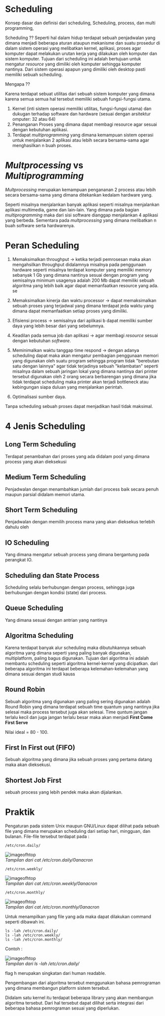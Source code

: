 # Scheduling 

Konsep dasar dan definisi dari scheduling, 
Scheduling, process, dan multi programming,

Scheduling ?? Seperti hal dalam hidup terdapat sebuah penjadwalan yang dimana menjadi beberapa aturan ataupun mekanisme dan suatu prosedur di dalam sistem operasi yang melibatkan kernel, aplikasi, proses agar komputer dapat melakukan urutan kerja yang dilakukan oleh komputer dan sistem komputer. Tujuan dari scheduling ini adalah bertujuan untuk mengatur _resource_ yang dimiliki oleh komputer sehingga komputer nantinya. Dari sistem operasi apapun yang dimiliki oleh desktop pasti memiliki sebuah scheduling.

Mengapa ?? <br> 

Karena terdapat sebuat utilitas dari sebuah sistem komputer yang dimana karena semua semua hal tersebut memiliki sebuah fungsi-fungsi utama. 

1. Kernel (inti sistem operasi memiliki utilitas, fungsi-fungsi utama) dan dukugan terhadap software dan hardware (sesuai dengan arsitektur omputer: 32 atau 64)  
2. Penanganan Proses yang dimana dapat membagi resource agar sesuai dengan kebutuhan aplikasi.
3. Terdapat _multiprogramming_ yang dimana kemampuan sistem operasi untuk menjalankan 2 aplikasi atau lebih secara bersama-sama agar menghasilkan n buah proses.

# _Multprocessing_ vs _Multiprogramming_

_Multprocessing_ merupakan kemampuan pengananan 2 process atau lebih secara bersama-sama yang dimana ditekankan kedalam hardware yang.

Seperti misalnya menjalankan banyak aplikasi seperti misalnya menjalankan aplikasi multimedia, game dan lain-lain. Yang dimana pada bagian _multiprogramming_ maka dari sisi software dianggap menjalankan 4 aplikasi yang berbeda. Sementara pada _multprocessing_ yang dimana melibatkan n buah software serta hardwarenya. 

# Peran Scheduling

1. Memaksimalkan throughput -> ketika terjadi pemrosesan maka akan mengahsilkan throughput didalamnya misalnya pada penggunaan hardware seperti misalnya terdapat komputer yang memiliki memory sebanyak 1 Gb yang dimana nantinya sesuai dengan program yang semisalnya minimum usagenya adalah 200 Mb dapat memiliki sebuah algoritma yang lebih baik agar dapat memanfaatkan resource yang ada. se

2. Memaksimalkan kinerja dan waktu processor -> dapat memaksimalkan sebuah proses yang terjadwal yang dimana terdapat jeda waktu yang dimana dapat memanfaatkan setiap proses yang dimiliki.
3. Efisiensi process -> semisalnya dari aplikasi b dapat memiliki sumber daya yang lebih besar dari yang sebelumnya.
4. Keadilan pada semua job dan aplikasi -> agar membagi _resource_ sesuai dengan kebutuhan _software_.
5. Meminimalkan waktu tanggap time respond -> dengan adanya scheduling dapat maka akan mengatur pembagian penggunaan memori yang digunakan oleh suatu program sehingga program tidak "berebutan satu dengan lainnya" agar tidak terjadinya sebuah "kelambatan" seperti misalnya dalam sebuah jaringan lokal yang dimana nantinya dari printer tersebut digunakan oleh 2 orang secara berbarengan yang dimana jika tidak terdapat scheduling maka printer akan terjadi bottleneck atau kebingungan siapa duluan yang menjalankan perintah.
6. Optimalisasi sumber daya.

Tanpa scheduling sebuah proses dapat menjadikan hasil tidak maksimal.

# 4 Jenis Scheduling

## Long Term Scheduling

Terdapat penambahan dari proses yang ada didalam pool yang dimana process yang akan dieksekusi 

## Medium Term Scheduling

Penjadwalan dengan menambahkan jumlah dari process baik secara penuh maupun parsial didalam memori utama.

## Short Term Scheduling

Penjadwalan dengan memilih process mana yang akan dieksekus terlebih dahulu oleh 

## IO Scheduling

Yang dimana mengatur sebuah process yang dimana bergantung pada perangkat IO.

## Scheduling dan State Process

Scheduling selalu berhubungan dengan process, sehingga juga berhubungan dengan kondisi (state) dari process.

## Queue Scheduling

Yang dimana sesuai dengan antrian yang nantinya 

## Algoritma Scheduling

Karena terdapat banyak alur scheduling maka dibutuhkannya sebuah algoritma yang dimana seperti yang paling banyak digunakan, multiplatform, paling bagus digunakan. Tujuan dari algoritma ini adalah membantu scheduling seperti algoritma kernel-kernel yang dicipatkan.
dari beberapa algoritma ini terdapat beberapa kelemahan-kelemahan yang dimana sesuai dengan studi kauss 

## Round Robin

Sebuah algoritma yang digunakan yang paling sering digunakan adalah Round Robin yang dimana terdapat sebuah time quantum yang nantinya jika selesai maka process tersebut juga akan selesai. Time quntum jangan terlalu kecil dan juga jangan terlalu besar maka akan menjadi **First Come First Serve** 

Nilai ideal = 80 - 100.

## First In First out (FIFO)

Sebuah algoritma yang dimana jika sebuah proses yang pertama datang maka akan dieksekusi. 

## Shortest Job First

sebuah process yang lebih pendek maka akan dijalankan.

# Praktik

Pengaturan pada sistem Unix maupun GNU/Linux dapat dilihat pada sebuah file yang dimana merupakan scheduling dari setiap hari, mingguan, dan bulanan.
File-file tersebut terdapat pada : 

    /etc/cron.daily/

![imageofhtop](/images/cron_daily.png) <br>
*Tampilan dari cat /etc/cron.daily/0anacron*

    /etc/cron.weekly/
![imageofhtop](/images/cron_weekly.png) <br>
*Tampilan dari cat /etc/cron.weekly/0anacron*

    /etc/cron.monthly/
![imageofhtop](/images/cron.daily.png) <br>
*Tampilan dari cat /etc/cron.monthly/0anacron*

Untuk menampilkan yang file yang ada maka dapat dilakukan command seperti dibawah ini. 

    ls -lah /etc/cron.daily/
    ls -lah /etc/cron.weekly/
    ls -lah /etc/cron.monthly/

Contoh : 

![imageofhtop](/images/ls_cron_daily.png) <br>
*Tampilan dari ls -lah /etc/cron.daily/*


flag h merupakan singkatan dari human readable. 

Pengembangan dari algoritma tersebut menggunakan bahasa pemrograman yang dimana membangun platform sistem tersebut.  

Didalam satu kernel itu terdapat beberapa library yang akan membangun algoritma tersebut. Dari hal tersebut dapat dilihat serta integrasi dari beberapa bahasa pemrograman sesuai yang diperlukan.



<!-- Minggu depan akan belajar tentang 3 algoritma tadi secara lebih dalam. -->
